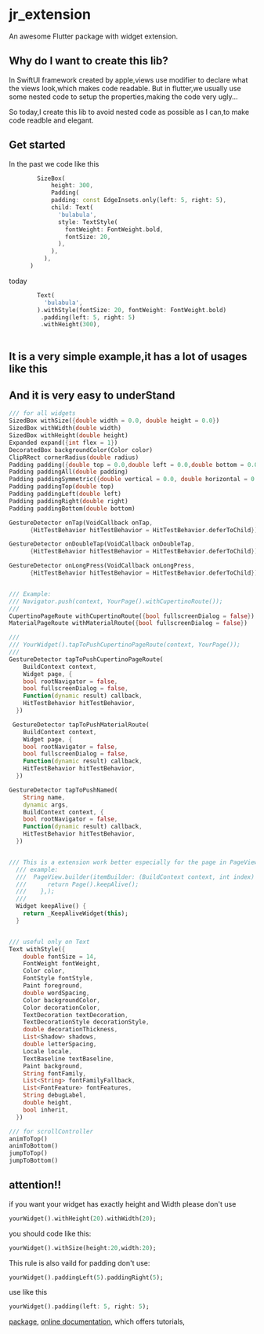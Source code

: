 # jr_extension

An awesome Flutter package with widget extension.

## Why do I want to create this lib?
In SwiftUI framework created by apple,views use modifier to declare what the views look,which makes code readable.
But in flutter,we usually use some nested code to setup the properties,making the code very ugly...

So today,I create this lib to avoid nested code as possible as I can,to make code readble and elegant.


## Get started


In the past we code like this
```dart
        SizeBox(
            height: 300,
            Padding(
            padding: const EdgeInsets.only(left: 5, right: 5),
            child: Text(
              'bulabula',
              style: TextStyle(
                fontWeight: FontWeight.bold,
                fontSize: 20,
              ),
            ),
          ),
      )
```

today
```dart
        Text(
          'bulabula',
        ).withStyle(fontSize: 20, fontWeight: FontWeight.bold)
         .padding(left: 5, right: 5)
         .withHeight(300),
         
```

## It is a very simple example,it has a lot of usages like this
## And it is very easy to underStand 
```dart
/// for all widgets
SizedBox withSize({double width = 0.0, double height = 0.0})
SizedBox withWidth(double width)
SizedBox withHeight(double height)
Expanded expand({int flex = 1})
DecoratedBox backgroundColor(Color color)
ClipRRect cornerRadius(double radius)
Padding padding({double top = 0.0,double left = 0.0,double bottom = 0.0,double right = 0.0})
Padding paddingAll(double padding)
Padding paddingSymmetric({double vertical = 0.0, double horizontal = 0.0})
Padding paddingTop(double top)
Padding paddingLeft(double left)
Padding paddingRight(double right)
Padding paddingBottom(double bottom)

GestureDetector onTap(VoidCallback onTap,
      {HitTestBehavior hitTestBehavior = HitTestBehavior.deferToChild})

GestureDetector onDoubleTap(VoidCallback onDoubleTap,
      {HitTestBehavior hitTestBehavior = HitTestBehavior.deferToChild})

GestureDetector onLongPress(VoidCallback onLongPress,
      {HitTestBehavior hitTestBehavior = HitTestBehavior.deferToChild})


/// Example:
/// Navigator.push(context, YourPage().withCupertinoRoute());
///
CupertinoPageRoute withCupertinoRoute({bool fullscreenDialog = false})
MaterialPageRoute withMaterialRoute({bool fullscreenDialog = false})

///
/// YourWidget().tapToPushCupertinoPageRoute(context, YourPage());
///         
GestureDetector tapToPushCupertinoPageRoute(
    BuildContext context,
    Widget page, {
    bool rootNavigator = false,
    bool fullscreenDialog = false,
    Function(dynamic result) callback,
    HitTestBehavior hitTestBehavior,
  })

 GestureDetector tapToPushMaterialRoute(
    BuildContext context,
    Widget page, {
    bool rootNavigator = false,
    bool fullscreenDialog = false,
    Function(dynamic result) callback,
    HitTestBehavior hitTestBehavior,
  })

GestureDetector tapToPushNamed(
    String name,
    dynamic args,
    BuildContext context, {
    bool rootNavigator = false,
    Function(dynamic result) callback,
    HitTestBehavior hitTestBehavior,
  })


/// This is a extension work better especially for the page in PageView
  /// example:
  ///  PageView.builder(itemBuilder: (BuildContext context, int index) {
  ///      return Page().keepAlive();
  ///    },);
  ///
  Widget keepAlive() {
    return _KeepAliveWidget(this);
  }


/// useful only on Text 
Text withStyle({
    double fontSize = 14,
    FontWeight fontWeight,
    Color color,
    FontStyle fontStyle,
    Paint foreground,
    double wordSpacing,
    Color backgroundColor,
    Color decorationColor,
    TextDecoration textDecoration,
    TextDecorationStyle decorationStyle,
    double decorationThickness,
    List<Shadow> shadows,
    double letterSpacing,
    Locale locale,
    TextBaseline textBaseline,
    Paint background,
    String fontFamily,
    List<String> fontFamilyFallback,
    List<FontFeature> fontFeatures,
    String debugLabel,
    double height,
    bool inherit,
  })

/// for scrollController
animToTop()
animToBottom()
jumpToTop()
jumpToBottom()
```


## attention!!
if you want your widget has exactly height and Width
please don't use

```dart
yourWidget().withHeight(20).withWidth(20);
```

you should code like this:

```dart
yourWidget().withSize(height:20,width:20);
```
This rule is also vaild for padding 
don't use:
```dart
yourWidget().paddingLeft(5).paddingRight(5);
```

use like this
```dart
yourWidget().padding(left: 5, right: 5);
```

[package](https://flutter.dev/developing-packages/),
[online documentation](https://flutter.dev/docs), which offers tutorials, 
